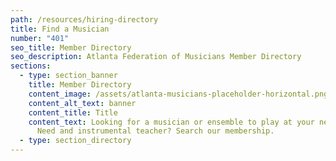 ```yaml
---
path: /resources/hiring-directory
title: Find a Musician
number: "401"
seo_title: Member Directory
seo_description: Atlanta Federation of Musicians Member Directory
sections:
  - type: section_banner
    title: Member Directory
    content_image: /assets/atlanta-musicians-placeholder-horizontal.png
    content_alt_text: banner
    content_title: Title
    content_text: Looking for a musician or ensemble to play at your next event?
      Need and instrumental teacher? Search our membership.
  - type: section_directory
---
```

